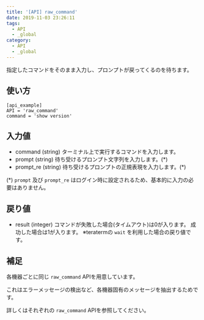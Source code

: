 ```yaml
---
title: '[API] raw_command'
date: 2019-11-03 23:26:11
tags:
  - API
  - _global
category:
  - API
  - _global
---
```


指定したコマンドをそのまま入力し、プロンプトが戻ってくるのを待ちます。

## 使い方

```
[api_example]
API = 'raw_command'
command = 'show version'
```

## 入力値

- command (string)
  ターミナル上で実行するコマンドを入力します。
- prompt (string)
  待ち受けるプロンプト文字列を入力します。(\*)
- prompt_re (string)
  待ち受けるプロンプトの正規表現を入力します。(\*)

(\*) `prompt` 及び `prompt_re` はログイン時に設定されるため、基本的に入力の必要はありません。


## 戻り値

- result (integer)
  コマンドが失敗した場合(タイムアウト)は0が入ります。
  成功した場合は1が入ります。
  ※teratermの `wait` を利用した場合の戻り値です。

## 補足

各機器ごとに同じ `raw_command` APIを用意しています。

これはエラーメッセージの検出など、各機器固有のメッセージを抽出するためです。

詳しくはそれぞれの `raw_command` APIを参照してください。
